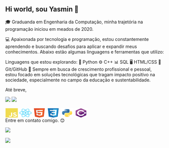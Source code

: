 ## Hi world, sou Yasmin 👋

🎓 Graduanda em Engenharia da Computação, minha trajetória na programação iniciou em meados de 2020.

💻 Apaixonada por tecnologia e programação, estou constantemente aprendendo e buscando desafios para aplicar e expandir meus conhecimentos. Abaixo estão algumas linguagens e ferramentas que utilizo:

Linguagens que estou explorando:
🐍 Python
⚙️ C++
📊 SQL
🖥️ HTML/CSS
🐙 Git/GitHub
🚀 Sempre em busca de crescimento profissional e pessoal, estou focado em soluções tecnológicas que tragam impacto positivo na sociedade, especialmente no campo da educação e sustentabilidade.

Até breve,

<div>
  <img height="180px" src="https://github-readme-stats.vercel.app/api?username=yasmin-dutra&show_icons=true&theme=dracula&include_all_commits=true&count_private=true">
  <img height="180px" src="https://github-readme-stats.vercel.app/api/top-langs/?username=yasmin-dutra&layout=compact&langs_count=16&theme=dracula">
</div>

<div style="display: inline_block"><br>
  <img align="center" alt="Yas-Js" height="30" width="40" src="https://raw.githubusercontent.com/devicons/devicon/master/icons/javascript/javascript-plain.svg">
  <img align="center" alt="Yas-React" height="30" width="40" src="https://raw.githubusercontent.com/devicons/devicon/master/icons/react/react-original.svg">
  <img align="center" alt="Yas-HTML" height="30" width="40" src="https://raw.githubusercontent.com/devicons/devicon/master/icons/html5/html5-original.svg">
  <img align="center" alt="Yas-CSS" height="30" width="40" src="https://raw.githubusercontent.com/devicons/devicon/master/icons/css3/css3-original.svg">
  <img align="center" alt="Yas-Python" height="30" width="40" src="https://raw.githubusercontent.com/devicons/devicon/master/icons/python/python-original.svg">
  <img align="center" alt="Yas-Csharp" height="30" width="40" src="https://raw.githubusercontent.com/devicons/devicon/master/icons/csharp/csharp-original.svg">
</div>

<div> 
  Entre em contato comigo. 😊
  <!-- YouTube, Instagram, Twitch, Discord, etc. já presentes -->

  <!-- Link para o Gmail -->
  <a href="mailto:yasmindutra9898@gmail.com"><img src="https://img.shields.io/badge/-Gmail-%23333?style=for-the-badge&logo=gmail&logoColor=white" target="_blank"></a>

  <!-- Link para o LinkedIn -->
  <a href="https://www.linkedin.com/in/yasmindtrs/" target="_blank"><img src="https://img.shields.io/badge/-LinkedIn-%230077B5?style=for-the-badge&logo=linkedin&logoColor=white" target="_blank"></a>
</div>

